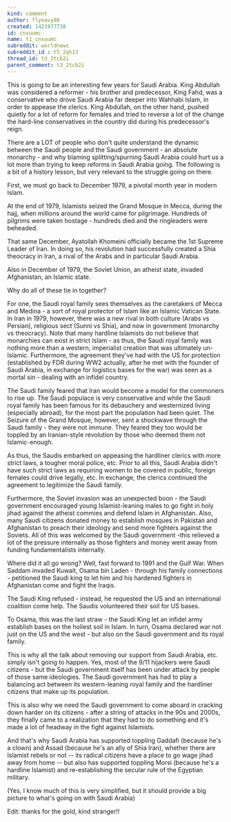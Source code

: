 ```yaml
---
kind: comment
author: flynavy88
created: 1421977738
id: cnxuumc
name: t1_cnxuumc
subreddit: worldnews
subreddit_id : t5_2qh13
thread_id: t3_2tcb2i
parent_comment: t3_2tcb2i
---
```


This is going to be an interesting few years for Saudi Arabia. King Abdullah was considered a reformer - his brother and predecessor, King Fahd, was a conservative who drove Saudi Arabia far deeper into Wahhabi Islam, in order to appease the clerics. King Abdullah, on the other hand, pushed quietly for a lot of reform for females and tried to reverse a lot of the change the hard-line conservatives in the country did during his predecessor's reign.

There are a LOT of people who don't quite understand the dynamic between the Saudi people and the Saudi government - an absolute monarchy - and why blaming splitting/spurning Saudi Arabia could hurt us a lot more than trying to keep reforms in Saudi Arabia going. The following is a bit of a history lesson, but very relevant to the struggle going on there.

First, we must go back to December 1979, a pivotal month year in modern Islam.

At the end of 1979, Islamists seized the Grand Mosque in Mecca, during the hajj, when millions around the world came for pilgrimage. Hundreds of pilgrims were taken hostage - hundreds died and the ringleaders were beheaded.

That same December, Ayatollah Khomeini officially became the 1st Supreme Leader of Iran. In doing so, his revolution had successfully created a Shia theocracy in Iran, a rival of the Arabs and in particular Saudi Arabia.

Also in December of 1979, the Soviet Union, an atheist state, invaded Afghanistan, an Islamic state.

Why do all of these tie in together?

For one, the Saudi royal family sees themselves as the caretakers of Mecca and Medina - a sort of royal protector of Islam like an Islamic Vatican State. In Iran in 1979, however, there was a new rival in both culture (Arabs vs Persian), religious sect (Sunni vs Shia), and now in government (monarchy vs theocracy). Note that many hardline Islamists do not believe that monarchies can exist in strict Islam - as thus, the Saudi royal family was nothing more than a western, imperialist creation that was ultimately un-Islamic. Furthermore, the agreement they've had with the US for protection (established by FDR during WW2 actually, after he met with the founder of Saudi Arabia, in exchange for logistics bases for the war) was seen as a mortal sin - dealing with an infidel country.

The Saudi family feared that Iran would become a model for the commoners to rise up. The Saudi populace is very conservative and while the Saudi royal family has been famous for its debauchery and westernized living (especially abroad), for the most part the population had been quiet. The Seizure of the Grand Mosque, however, sent a shockwave through the Saudi family - they were not immune. They feared they too would be toppled by an Iranian-style revolution by those who deemed them not Islamic-enough.

As thus, the Saudis embarked on appeasing the hardliner clerics with more strict laws, a tougher moral police, etc. Prior to all this, Saudi Arabia didn't have such strict laws as requiring women to be covered in public, foreign females could drive legally, etc. In exchange, the clerics continued the agreement to legitimize the Saudi family.

Furthermore, the Soviet invasion was an unexpected boon - the Saudi government encouraged young Islamist-leaning males to go fight in holy jihad against the atheist commies and defend Islam in Afghanistan. Also, many Saudi citizens donated money to establish mosques in Pakistan and Afghanistan to preach their ideology and send more fighters against the Soviets. All of this was welcomed by the Saudi government -this relieved a lot of the pressure internally as those fighters and money went away from funding fundamentalists internally.

Where did it all go wrong? Well, fast forward to 1991 and the Gulf War. When Saddam invaded Kuwait, Osama bin Laden - through his family connections - petitioned the Saudi king to let him and his hardened fighters in Afghanistan come and fight the Iraqis.

The Saudi King refused - instead, he requested the US and an international coalition come help. The Saudis volunteered their soil for US bases.

To Osama, this was the last straw - the Saudi King let an infidel army establish bases on the holiest soil in Islam. In turn, Osama declared war not just on the US and the west - but also on the Saudi government and its royal family.

This is why all the talk about removing our support from Saudi Arabia, etc. simply isn't going to happen. Yes, most of the 9/11 hijackers were Saudi citizens - but the Saudi government itself has been under attack by people of those same ideologies. The Saudi government has had to play a balancing act between its western-leaning royal family and the hardliner citizens that make up its population.

This is also why we need the Saudi government to come aboard in cracking down harder on its citizens - after a string of attacks in the 90s and 2000s, they finally came to a realization that they had to do something and it's made a lot of headway in the fight against Islamists.

And that's why Saudi Arabia has supported toppling Gaddafi (because he's a clown) and Assad (because he's an ally of Shia Iran), whether there are Islamist rebels or not -- its radical citizens have a place to go wage jihad away from home  -- but also has supported toppling Morsi (because he's a hardline Islamist) and re-establishing the secular rule of the Egyptian military.

(Yes, I know much of this is very simplified, but it should provide a big picture to what's going on with Saudi Arabia)

Edit: thanks for the gold, kind stranger!!
